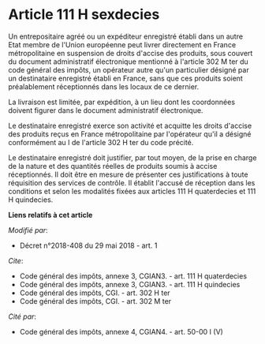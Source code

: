 # Article 111 H sexdecies

Un entrepositaire agréé ou un expéditeur enregistré établi dans un autre Etat membre de l'Union européenne peut livrer
directement en France métropolitaine en suspension de droits d'accise des produits, sous couvert du document administratif
électronique mentionné à l'article 302 M ter du code général des impôts, un opérateur autre qu'un particulier désigné par un
destinataire enregistré établi en France, sans que ces produits soient préalablement réceptionnés dans les locaux de ce
dernier.

La livraison est limitée, par expédition, à un lieu dont les coordonnées doivent figurer dans le document administratif
électronique.

Le destinataire enregistré exerce son activité et acquitte les droits d'accise des produits reçus en France métropolitaine
par l'opérateur qu'il a désigné conformément au I de l'article 302 H ter du code précité.

Le destinataire enregistré doit justifier, par tout moyen, de la prise en charge de la nature et des quantités réelles de
produits soumis à accise réceptionnés. Il doit être en mesure de présenter ces justifications à toute réquisition des
services de contrôle. Il établit l'accusé de réception dans les conditions et selon les modalités fixées aux articles 111 H
quaterdecies et 111 H quindecies.

**Liens relatifs à cet article**

_Modifié par_:

  - Décret n°2018-408 du 29 mai 2018 - art. 1

_Cite_:

  - Code général des impôts, annexe 3, CGIAN3. - art. 111 H quaterdecies
  - Code général des impôts, annexe 3, CGIAN3. - art. 111 H quindecies
  - Code général des impôts, CGI. - art. 302 H ter
  - Code général des impôts, CGI. - art. 302 M ter

_Cité par_:

  - Code général des impôts, annexe 4, CGIAN4. - art. 50-00 I (V)
